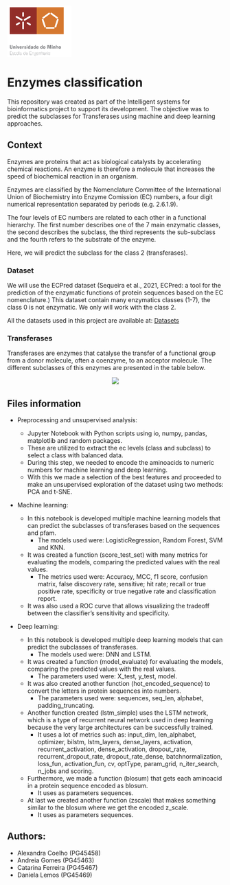 <img src='images/logo.png' width='150'>


# Enzymes classification 

This repository was created as part of the Intelligent systems for bioinformatics project to support its development. The objective was to predict the subclasses for Transferases using machine and deep learning approaches.


## Context 

Enzymes are proteins that act as biological catalysts by accelerating chemical reactions. An enzyme is therefore a molecule that increases the speed of biochemical reaction in an organism. 

Enzymes are classified by the Nomenclature Committee of the International Union of Biochemistry into Enzyme Comission (EC) numbers, a four digit numerical representation separated by periods (e.g. 2.6.1.9). 

The four levels of EC numbers are related to each other in a functional hierarchy. The first number describes one of the 7 main enzymatic classes, the second describes the subclass, the third represents the sub-subclass and the fourth refers to the substrate of the enzyme.

Here, we will predict the subclass for the class 2 (transferases).


### Dataset

We will use the ECPred dataset (Sequeira et al., 2021, ECPred: a tool for the prediction of the enzymatic functions of protein sequences based on the EC nomenclature.)
This dataset contain many enzymatics classes (1-7), the class 0 is not enzymatic. We only will work with the class 2. 

All the datasets used in this project are available at: [Datasets](https://drive.google.com/drive/folders/1Z9enOlp4UGc5oLgKyzaiBsI6jDkjxIR_?usp=share_link)


### Transferases

Transferases are enzymes that catalyse the transfer of a functional group from a donor molecule, often a coenzyme, to an acceptor molecule.
The different subclasses of this enzymes are presented in the table below.

<p align="center" width="100%">
    <img width="80%" src="https://github.com/daniellalemos/Enzymes-classification/blob/main/images/transferases_subclasses.png">
</p>


## Files information

- Preprocessing and unsupervised analysis:
    - Jupyter Notebook with Python scripts using io, numpy, pandas, matplotlib and random packages. 
    - These are utilized to extract the ec levels (class and subclass) to select a class with balanced data. 
    - During this step, we needed to encode the aminoacids to numeric numbers for machine learning and deep learning.
    - With this we made a selection of the best features and proceeded to make an unsupervised exploration of the dataset using two methods: PCA and t-SNE.


- Machine learning:
  - In this notebook is developed multiple machine learning models that can predict the subclasses of transferases based on the sequences and pfam. 
    - The models used were: LogisticRegression, Random Forest, SVM and KNN.
  - It was created a function (score_test_set) with many metrics for evaluating the models, comparing the predicted values with the real values.
    - The metrics used were: Accuracy, MCC, f1 score, confusion matrix, false discovery rate, sensitive; hit rate; recall or true positive rate, specificity or true negative rate and classification report. 
  - It was also used a ROC curve that allows visualizing the tradeoff between the classifier’s sensitivity and specificity. 


- Deep learning:
  - In this notebook is developed multiple deep learning models that can predict the subclasses of transferases. 
    - The models used were: DNN and LSTM.
  - It was created a function (model_evaluate) for evaluating the models, comparing the predicted values with the real values.
    - The parameters used were: X_test, y_test, model. 
  - It was also created another function (hot_encoded_sequence) to convert the letters in protein sequences into numbers.
    - The parameters used were: sequences, seq_len, alphabet, padding_truncating. 
  - Another function created (lstm_simple) uses the LSTM network, which is a type of recurrent neural network used in deep learning because the very large architectures can be successfully trained.
    - It uses a lot of metrics such as: input_dim, len_alphabet, optimizer, bilstm, lstm_layers, dense_layers, activation, recurrent_activation, dense_activation, dropout_rate, recurrent_dropout_rate, dropout_rate_dense, batchnormalization, loss_fun, activation_fun, cv, optType, param_grid, n_iter_search, n_jobs and scoring.
  - Furthermore, we made a function (blosum) that gets each aminoacid in a protein sequence encoded as blosum.
    - It uses as parameters sequences.
  - At last we created another function (zscale) that makes something similar to the blosum where we get the encoded z_scale.
    - It uses as parameters sequences.
    
    
## Authors: 

- Alexandra Coelho (PG45458)
- Andreia Gomes (PG45463)
- Catarina Ferreira (PG45467)
- Daniela Lemos (PG45469)
